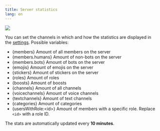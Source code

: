 ```yaml
---
title: Server statistics
lang: en
---
```


![](https://tomatenkuchen.eu/assets/images/stats_dark.png)

You can set the channels in which and how the statistics are displayed in the [settings](https://tomatenkuchen.eu/dashboard/settings/).
Possible variables:
* {members} Amount of all members on the server
* {members.humans} Amount of non-bots on the server
* {members.bots} Amount of bots on the server
* {emojis} Amount of emojis on the server
* {stickers} Amount of stickers on the server
* {roles} Amount of roles
* {boosts} Amount of boosts
* {channels} Amount of all channels
* {voicechannels} Amount of voice channels
* {textchannels} Amount of text channels
* {categories} Amount of categories
* {usersWithRole:&lt;id&gt;} Amount of members with a specific role. Replace `<id>` with a role ID.

The stats are automatically updated every **10 minutes**.

